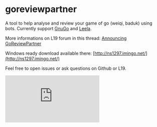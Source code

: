 # goreviewpartner
A tool to help analyse and review your game of go (weiqi, baduk) using bots. Currently support [GnuGo](www.gnu.org/software/gnugo) and [Leela](https://www.sjeng.org/leela.html).

More informations on L19 forum in this thread: [Announcing GoReviewPartner](https://lifein19x19.com/forum/viewtopic.php?f=9&t=14050)


Windows ready download available there: [http://ns1297.imingo.net/](http://ns1297.imingo.net/)


Feel free to open issues or ask questions on Github or L19.

![Screen-shot of GoReviewPartner](https://lifein19x19.com/download/file.php?id=8501 "Screen-shot of GoReviewPartner")
